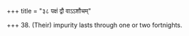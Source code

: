 +++
title = "३८ पक्षं द्वौ वाऽऽशौचम्"

+++
38. (Their) impurity lasts through one or two fortnights.
